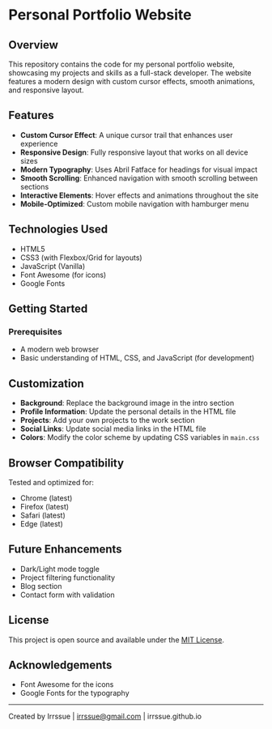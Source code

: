 
# Personal Portfolio Website

## Overview
This repository contains the code for my personal portfolio website, showcasing my projects and skills as a full-stack developer. The website features a modern design with custom cursor effects, smooth animations, and responsive layout.

## Features
- **Custom Cursor Effect**: A unique cursor trail that enhances user experience
- **Responsive Design**: Fully responsive layout that works on all device sizes
- **Modern Typography**: Uses Abril Fatface for headings for visual impact
- **Smooth Scrolling**: Enhanced navigation with smooth scrolling between sections
- **Interactive Elements**: Hover effects and animations throughout the site
- **Mobile-Optimized**: Custom mobile navigation with hamburger menu

## Technologies Used
- HTML5
- CSS3 (with Flexbox/Grid for layouts)
- JavaScript (Vanilla)
- Font Awesome (for icons)
- Google Fonts

## Getting Started

### Prerequisites
- A modern web browser
- Basic understanding of HTML, CSS, and JavaScript (for development)

## Customization
- **Background**: Replace the background image in the intro section
- **Profile Information**: Update the personal details in the HTML file
- **Projects**: Add your own projects to the work section
- **Social Links**: Update social media links in the HTML file
- **Colors**: Modify the color scheme by updating CSS variables in `main.css`

## Browser Compatibility
Tested and optimized for:
- Chrome (latest)
- Firefox (latest)
- Safari (latest)
- Edge (latest)

## Future Enhancements
- Dark/Light mode toggle
- Project filtering functionality
- Blog section
- Contact form with validation

## License
This project is open source and available under the [MIT License](LICENSE).

## Acknowledgements
- Font Awesome for the icons
- Google Fonts for the typography

---

Created by Irrssue | irrssue@gmail.com | irrssue.github.io